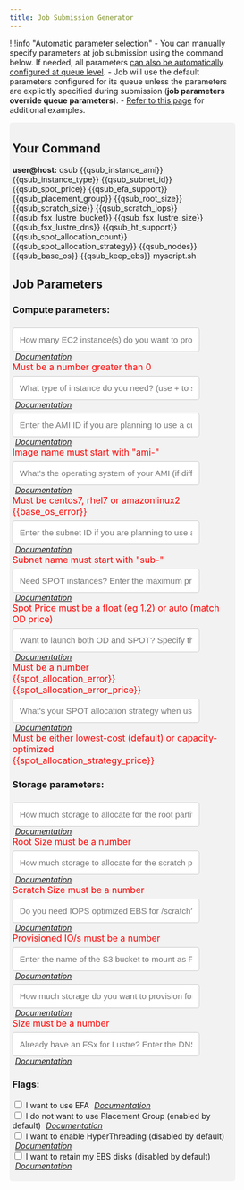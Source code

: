 ```yaml
---
title: Job Submission Generator
---
```

<script src="https://code.angularjs.org/1.7.9/angular.js"></script>
<script src="https://code.angularjs.org/1.7.9/angular-messages.js"></script>

!!!info "Automatic parameter selection"
    - You can manually specify parameters at job submission using the command below. If needed, all parameters [can also be automatically configured at queue level](../tutorials/integration-ec2-job-parameters/#how-to-use-custom-parameters). 
    - Job will use the default parameters configured for its queue unless the parameters are explicitly specified during submission (**job parameters override queue parameters**).
    - [Refer to this page](../tutorials/launch-your-first-job/#examples) for additional examples.
    

<body ng-app="myApp">
<div ng-controller="myCtrl">

<style>
* {
  box-sizing: border-box;
}

.input2 {
  padding: 12px;
  width: 85%;
  border: 1px solid #ccc;
  border-radius: 4px;
  resize: vertical;
  font-size: 15px;
  margin-top: 6px;
}

.container {
  border-radius: 5px;
  background-color: #f2f2f2;
  padding: 5px;
}

.col-25 {
  float: left;
  width: 25%;
  margin-top: 6px;
}

.col-75 {
  float: left;
  width: 75%;
  margin-top: 6px;
}

/* Responsive layout - when the screen is less than 600px wide, make the two columns stack on top of each other instead of next to each other */
@media screen and (max-width: 600px) {
  .col-25, .col-75, input[type=submit] {
    width: 100%;
    margin-top: 0;
  }
}


.md-content {
margin-right: 0;
}

</style>






<div class="container">



<h2> Your Command </h2>
<strong>user@host:</strong> qsub {{qsub_instance_ami}} 
{{qsub_instance_type}} 
{{qsub_subnet_id}} 
{{qsub_spot_price}}
{{qsub_efa_support}}
{{qsub_placement_group}}
{{qsub_root_size}}
{{qsub_scratch_size}}
{{qsub_scratch_iops}}
{{qsub_fsx_lustre_bucket}}
{{qsub_fsx_lustre_size}}
{{qsub_fsx_lustre_dns}}
{{qsub_ht_support}}
{{qsub_spot_allocation_count}}
{{qsub_spot_allocation_strategy}}
{{qsub_nodes}}
{{qsub_base_os}}
{{qsub_keep_ebs}}
myscript.sh

<h2> Job Parameters</h2>

<form name="QsubForm">

<h3> Compute parameters: </h3>
    
   <input class="input2" min="1" name="nodes" size="35" type="text" ng-change="myFunc()" ng-model="nodes" placeholder="How many EC2 instance(s) do you want to provision for your job?" pattern="^[1-9][0-9]*$"/>
          <i><a style="padding: 5px" target="_blank" href="../tutorials/integration-ec2-job-parameters/#nodes">Documentation</a></i>
        
   <div ng-messages="QsubForm.nodes.$error">
            <div style="color: red; font-size: medium" ng-message="pattern">Must be a number greater than 0</div>
   </div>
   
   <input class="input2"  size="35" style="font-size: 15px;  margin-top: 6px;" type="text" ng-change="myFunc()" ng-model="instance_type" placeholder="What type of instance do you need? (use + to specify more than one eg. c5.large+m5.large)" />
   <i><a style="padding: 5px" target="_blank" href="../tutorials/integration-ec2-job-parameters/#instance_type">Documentation</a></i>
   

   <input class="input2" required name="instance_ami" size="35" ng-minlength="3" style="font-size: 15px;  margin-top: 6px;" type="text" ng-change="myFunc()" ng-model="instance_ami" placeholder="Enter the AMI ID if you are planning to use a custom AMI" pattern="^ami-[a-zA-Z0-9]*" />
   <i><a style="padding: 5px" target="_blank" href="../tutorials/integration-ec2-job-parameters/#instance_ami">Documentation</a></i>
   <div ng-messages="QsubForm.instance_ami.$error">
        <div style="color: red; font-size: medium" ng-message="pattern">Image name must start with "ami-"</div>
   </div>
   
   <input class="input2" required name="base_os" size="35" ng-minlength="3" style="font-size: 15px;  margin-top: 6px;" type="text" ng-change="myFunc()" ng-model="base_os" placeholder="What's the operating system of your AMI (if different that the base os specified during install)" pattern="centos7|rhel7|amazonlinux2" />
   <i><a style="padding: 5px" target="_blank" href="../tutorials/integration-ec2-job-parameters/#base_os">Documentation</a></i>

   <div ng-messages="QsubForm.base_os.$error">
        <div style="color: red; font-size: medium" ng-message="pattern">Must be centos7, rhel7 or amazonlinux2</div>
   </div>
      <div style="color: red; font-size: medium">{{base_os_error}}</div>

   
   
   <input class="input2"  name="subnet_id" size="35" style="font-size: 15px;  margin-top: 6px;" type="text" ng-change="myFunc()" ng-model="subnet_id" placeholder="Enter the subnet ID if you are planning to use a specific subnet" pattern="^sub-[a-zA-Z0-9]*" />
      <i><a style="padding: 5px"target="_blank"  href="../tutorials/integration-ec2-job-parameters/#subnet_id">Documentation</a></i>
    <div ng-messages="QsubForm.subnet_id.$error">
        <div style="color: red; font-size: medium" ng-message="pattern">Subnet name must start with "sub-"</div>
   </div>
   
   <input class="input2"  name="spot_price" size="35" style="font-size: 15px;  margin-top: 6px;" type="text" ng-change="myFunc()" ng-model="spot_price" placeholder="Need SPOT instances? Enter the maximum price you are willing to pay (or auto to match OD price)" pattern="[+-]?([0-9]*[.])?[0-9]+|auto"/>
   <i><a style="padding: 5px" target="_blank" href="../tutorials/integration-ec2-job-parameters/#spot_price">Documentation</a></i>

   <div ng-messages="QsubForm.spot_price.$error">
        <div style="color: red; font-size: medium" ng-message="pattern">Spot Price must be a float (eg 1.2) or auto (match OD price)</div>
   </div>
   
   <input class="input2"  name="spot_allocation_count" size="35" style="font-size: 15px;  margin-top: 6px;" type="text" ng-change="myFunc()" ng-model="spot_allocation_count" placeholder="Want to launch both OD and SPOT? Specify the number of SPOT instances to provision for your job"  pattern="^[1-9][0-9]*$" />
   <i><a style="padding: 5px" target="_blank" href="../tutorials/integration-ec2-job-parameters/#spot_allocation_count">Documentation</a></i>

   <div ng-messages="QsubForm.spot_allocation_count.$error">
        <div style="color: red; font-size: medium" ng-message="pattern">Must be a number</div>
   </div>
   <div style="color: red; font-size: medium">{{spot_allocation_error}}</div>
   <div style="color: red; font-size: medium">{{spot_allocation_error_price}}</div>

   <input class="input2"  name="spot_allocation_strategy" size="35" style="font-size: 15px;  margin-top: 6px;" type="text" ng-change="myFunc()" ng-model="spot_allocation_strategy" placeholder="What's your SPOT allocation strategy when using more than 1 SPOT instance type" pattern="lowest-cost|capacity-optimized"/>
      <i><a style="padding: 5px" target="_blank" href="../tutorials/integration-ec2-job-parameters/#spot_allocation_strategy">Documentation</a></i>
   <div ng-messages="QsubForm.spot_allocation_strategy.$error">
        <div style="color: red; font-size: medium" ng-message="pattern">Must be either lowest-cost (default) or capacity-optimized</div>
   </div>
    
   <div style="color: red; font-size: medium">{{spot_allocation_strategy_price}}</div>



<h3> Storage parameters: </h3>   
   
   
   <input class="input2"  name="root_size" size="35"  style="font-size: 15px;  margin-top: 6px;" type="text" ng-change="myFunc()" ng-model="root_size" placeholder="How much storage to allocate for the root partition (in GB)"  pattern="\d+" />
      <i><a style="padding: 5px" target="_blank" href="../tutorials/integration-ec2-job-parameters/#root_size">Documentation</a></i>

   <div ng-messages="QsubForm.root_size.$error">
        <div style="color: red; font-size: medium" ng-message="pattern">Root Size must be a number</div>
   </div>
   
   <input class="input2"  name="scratch_size" size="35"  style="font-size: 15px;  margin-top: 6px;" type="text" ng-change="myFunc()" ng-model="scratch_size" placeholder="How much storage to allocate for the scratch partition (in GB)" pattern="\d+"/>
      <i><a style="padding: 5px" target="_blank" href="../tutorials/integration-ec2-job-parameters/#scratch_size">Documentation</a></i>

   <div ng-messages="QsubForm.scratch_size.$error">
        <div style="color: red; font-size: medium" ng-message="pattern">Scratch Size must be a number</div>
   </div>
   
  
   <input class="input2"  size="50" name = "scratch_iops" style="font-size: 15px;  margin-top: 6px;" type="text" ng-change="myFunc()" ng-model="scratch_iops" placeholder="Do you need IOPS optimized EBS for /scratch? If yes enter the number of provisioned IO to provision" pattern="\d+" />
       <i><a style="padding: 5px" target="_blank" href="../tutorials/integration-ec2-job-parameters/#scratch_iops">Documentation</a></i>

   <div ng-messages="QsubForm.scratch_iops.$error">
        <div style="color: red; font-size: medium" ng-message="pattern">Provisioned IO/s must be a number</div>
   </div>
   
   
   <input class="input2"  size="35"  style="font-size: 15px;  margin-top: 6px;" type="text" ng-change="myFunc()" ng-model="fsx_lustre_bucket" placeholder="Enter the name of the S3 bucket to mount as FSx for Lustre (/fsx)" />
      <i><a style="padding: 5px" target="_blank" href="../tutorials/integration-ec2-job-parameters/#fsx_lustre_bucket">Documentation</a></i>

   <input class="input2"  name="fsx_lustre_size" size="35"  style="font-size: 15px;  margin-top: 6px;" type="text" ng-change="myFunc()" ng-model="fsx_lustre_size" placeholder="How much storage do you want to provision for your FSx partition (in GB)" pattern="\d+" />
      <i><a style="padding: 5px" target="_blank" href="../tutorials/integration-ec2-job-parameters/#fsx_lustre_size">Documentation</a></i>
      <div ng-messages="QsubForm.fsx_lustre_size.$error">
        <div style="color: red; font-size: medium" ng-message="pattern">Size must be a number</div>
   </div>
   

   <input class="input2"  size="35"  style="font-size: 15px;  margin-top: 6px;" type="text" ng-change="myFunc()" ng-model="fsx_lustre_dns" placeholder="Already have an FSx for Lustre? Enter the DNS to mount it accross all nodes" />
      <i><a style="padding: 5px" target="_blank" href="../tutorials/integration-ec2-job-parameters/#fsx_lustre_dns">Documentation</a></i>


<h3>Flags: </h3>
   <input type="checkbox" ng-change="myFunc()" ng-model="efa_support"> I want to use EFA <i><a style="padding: 5px" target="_blank" href="../tutorials/integration-ec2-job-parameters/#efa_support">Documentation</a></i> <br>
   <input type="checkbox" ng-change="myFunc()" ng-model="placement_group"> I do not want to use Placement Group (enabled by default)    <i><a style="padding: 5px" target="_blank" href="../tutorials/integration-ec2-job-parameters/#placement_group">Documentation</a></i> <br>
   <input type="checkbox" ng-change="myFunc()" ng-model="ht_support"> I want to enable HyperThreading (disabled by default)   <i><a style="padding: 5px" target="_blank" href="../tutorials/integration-ec2-job-parameters/#ht_support">Documentation</a></i><br>
   <input type="checkbox" ng-change="myFunc()" ng-model="keep_ebs"> I want to retain my EBS disks (disabled by default)   <i><a style="padding: 5px" target="_blank" href="../tutorials/integration-ec2-job-parameters/#keep_ebs">Documentation</a></i><br>

</form> 
  

</div>

<script>
  angular.module('myApp', ['ngMessages'])
    .controller('myCtrl', ['$scope', function($scope) {
      $scope.count = 0;
      $scope.myFunc = function() {
        if($scope.nodes){$scope.qsub_nodes = "-l nodes=" + $scope.nodes;}else{$scope.qsub_nodes = "";}
        if($scope.instance_ami){$scope.qsub_instance_ami = "-l instance_ami=" + $scope.instance_ami;}else{$scope.qsub_instance_ami = "";}
        if($scope.base_os){$scope.qsub_base_os = "-l base_os=" + $scope.base_os;}else{$scope.qsub_base_os = "";}
        if($scope.instance_type){$scope.qsub_instance_type = "-l instance_type=" + $scope.instance_type;}else{$scope.qsub_instance_type = "";}
        if($scope.subnet_id){$scope.qsub_subnet_id = "-l subnet_id=" + $scope.subnet_id;}else{$scope.qsub_subnet_id = "";}
        if($scope.spot_price){$scope.qsub_spot_price = "-l spot_price=" + $scope.spot_price;}else{$scope.qsub_spot_price= "";}
        if($scope.root_size){$scope.qsub_root_size= "-l root_size=" + $scope.root_size;}else{$scope.qsub_root_size= "";}
        if($scope.scratch_size){$scope.qsub_scratch_size = "-l scratch_size=" + $scope.scratch_size;}else{$scope.qsub_scratch_size= "";}
        if($scope.scratch_iops){$scope.qsub_scratch_iops= "-l scratch_iops=" + $scope.scratch_iops;}else{$scope.qsub_scratch_iops= "";}     
        if($scope.spot_allocation_count){$scope.qsub_spot_allocation_count= "-l spot_allocation_count=" + $scope.spot_allocation_count;}else{$scope.qsub_spot_allocation_count= "";}     
        if($scope.spot_allocation_strategy){$scope.qsub_spot_allocation_strategy= "-l spot_allocation_strategy=" + $scope.spot_allocation_strategy;}else{$scope.qsub_spot_allocation_strategy= "";}      
        if($scope.keep_ebs){$scope.qsub_keep_ebs = "-l keep_ebs=True";}else{$scope.qsub_keep_ebs= "";}
        if($scope.efa_support){$scope.qsub_efa_support = "-l efa_support=True";}else{$scope.qsub_efa_support= "";}
        if($scope.placement_group){$scope.qsub_placement_group = "-l placement_group=False";}else{$scope.qsub_placement_group= "";}
        if($scope.ht_support){$scope.qsub_ht_support = "-l ht_support=True";}else{$scope.qsub_ht_support= "";}
        if($scope.fsx_lustre_bucket){$scope.qsub_fsx_lustre_bucket = "-l fsx_lustre_bucket=" + $scope.fsx_lustre_bucket;}else{$scope.qsub_fsx_lustre_bucket = "";}
        if($scope.fsx_lustre_size){$scope.qsub_fsx_lustre_size = "-l fsx_lustre_size=" + $scope.fsx_lustre_size;}else{$scope.qsub_fsx_lustre_size = "";}
        if($scope.fsx_lustre_dns){$scope.qsub_fsx_lustre_dns = "-l fsx_lustre_dnst=" + $scope.fsx_lustre_dns;}else{$scope.qsub_fsx_lustre_dns = "";}
        
        if (!$scope.nodes){$scope.nodes_count=0;}else{$scope.nodes_count=$scope.nodes}
            
        
        if (+$scope.spot_allocation_count >= +$scope.nodes_count)
        {
            $scope.spot_allocation_error = "Allocated spots must be lower than the number of nodes provisioned for your job";
            $scope.qsub_spot_allocation_count= "";
        }
        else
        {
         $scope.spot_allocation_error = "";
        }
        
        
        if ($scope.spot_allocation_count && !$scope.spot_price)
        {
            $scope.spot_allocation_error_price = "Spot Price must be specified";
            $scope.qsub_spot_allocation_count= "";
        }
        else
        {
         $scope.spot_allocation_error_price = "";
        }
        
         if ($scope.spot_allocation_strategy && !$scope.spot_price)
        {
            $scope.spot_allocation_strategy_price = "Spot Price must be specified";
            $scope.qsub_spot_allocation_strategy= "";
        }
        else
        {
         $scope.spot_allocation_strategy_price = "";
        }
        
        
        if ($scope.base_os && !$scope.instance_ami)
        {
            $scope.base_os_error = "No need to specify base_os if you don't use a custom AMI";
            $scope.qsub_base_os= "";
        }
        else
        {
         $scope.base_os_error = "";
        }
         
 
      
      };
    }]);
</script>




</body>

